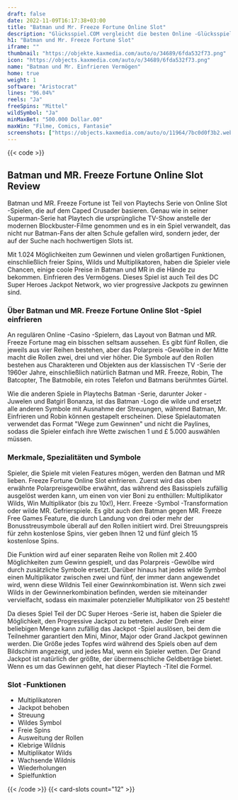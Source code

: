 ```yaml
---
draft: false
date: 2022-11-09T16:17:38+03:00
title: "Batman und Mr. Freeze Fortune Online Slot"
description: "Glücksspiel.COM vergleicht die besten Online -Glücksspiel -Sites und -spiele der Kanada.  Unabhängige Produktbewertungen und exklusive Anmeldeangebote. Jetzt spielen!"
h1: "Batman und Mr. Freeze Fortune Slot"
iframe: ""
thumbnail: "https://objekte.kaxmedia.com/auto/o/34689/6fda532f73.png"
icon: "https://objects.kaxmedia.com/auto/o/34689/6fda532f73.png"
name: "Batman und Mr. Einfrieren Vermögen"
home: true
weight: 1
software: "Aristocrat"
lines: "96.04%"
reels: "Ja"
freeSpins: "Mittel"
wildSymbol: "Ja"
minMaxBet: "500.000 Dollar.00"
maxWin: "Filme, Comics, Fantasie"
screenshots: ["https://objects.kaxmedia.com/auto/o/11964/7bc0d0f3b2.webp"]
---
```


{{< code >}}<h2>Batman und MR. Freeze Fortune Online Slot Review</h2><p>Batman und MR. Freeze Fortune ist Teil von Playtechs Serie von Online Slot -Spielen, die auf dem Caped Crusader basieren. Genau wie in seiner Superman-Serie hat Playtech die ursprüngliche TV-Show anstelle der modernen Blockbuster-Filme genommen und es in ein Spiel verwandelt, das nicht nur Batman-Fans der alten Schule gefallen wird, sondern jeder, der auf der Suche nach hochwertigen Slots ist.</p><p>Mit 1.024 Möglichkeiten zum Gewinnen und vielen großartigen Funktionen, einschließlich freier Spins, Wilds und Multiplikatoren, haben die Spieler viele Chancen, einige coole Preise in Batman und MR in die Hände zu bekommen. Einfrieren des Vermögens. Dieses Spiel ist auch Teil des DC Super Heroes Jackpot Network, wo vier progressive Jackpots zu gewinnen sind.</p><h3>Über Batman und MR. Freeze Fortune Online Slot -Spiel einfrieren</h3><p>An regulären Online -Casino -Spielern, das Layout von Batman und MR. Freeze Fortune mag ein bisschen seltsam aussehen. Es gibt fünf Rollen, die jeweils aus vier Reihen bestehen, aber das Polarpreis -Gewölbe in der Mitte macht die Rollen zwei, drei und vier höher. Die Symbole auf den Rollen bestehen aus Charakteren und Objekten aus der klassischen TV -Serie der 1960er Jahre, einschließlich natürlich Batman und MR. Freeze, Robin, The Batcopter, The Batmobile, ein rotes Telefon und Batmans berühmtes Gürtel.</p><p>Wie die anderen Spiele in Playtechs Batman -Serie, darunter Joker -Juwelen und Batgirl Bonanza, ist das Batman -Logo die wilde und ersetzt alle anderen Symbole mit Ausnahme der Streuungen, während Batman, Mr. Einfrieren und Robin können gestapelt erscheinen. Diese Spielautomaten verwendet das Format "Wege zum Gewinnen" und nicht die Paylines, sodass die Spieler einfach ihre Wette zwischen 1 und £ 5.000 auswählen müssen.</p><h3>Merkmale, Spezialitäten und Symbole</h3><p>Spieler, die Spiele mit vielen Features mögen, werden den Batman und MR lieben. Freeze Fortune Online Slot einfrieren. Zuerst wird das oben erwähnte Polarpreisgewölbe erwähnt, das während des Basisspiels zufällig ausgelöst werden kann, um einen von vier Boni zu enthüllen: Multiplikator Wilds, Win Multiplikator (bis zu 10x!), Herr. Freeze -Symbol -Transformation oder wilde MR. Gefrierspiele. Es gibt auch den Batman gegen MR. Freeze Free Games Feature, die durch Landung von drei oder mehr der Bonusstreusymbole überall auf den Rollen initiiert wird. Drei Streuungspreis für zehn kostenlose Spins, vier geben Ihnen 12 und fünf gleich 15 kostenlose Spins.</p><p>Die Funktion wird auf einer separaten Reihe von Rollen mit 2.400 Möglichkeiten zum Gewinn gespielt, und das Polarpreis -Gewölbe wird durch zusätzliche Symbole ersetzt. Darüber hinaus hat jedes wilde Symbol einen Multiplikator zwischen zwei und fünf, der immer dann angewendet wird, wenn diese Wildnis Teil einer Gewinnkombination ist. Wenn sich zwei Wilds in der Gewinnerkombination befinden, werden sie miteinander vervielfacht, sodass ein maximaler potenzieller Multiplikator von 25 besteht!</p><p>Da dieses Spiel Teil der DC Super Heroes -Serie ist, haben die Spieler die Möglichkeit, den Progressive Jackpot zu betreten. Jeder Dreh einer beliebigen Menge kann zufällig das Jackpot -Spiel auslösen, bei dem die Teilnehmer garantiert den Mini, Minor, Major oder Grand Jackpot gewinnen werden. Die Größe jedes Topfes wird während des Spiels oben auf dem Bildschirm angezeigt, und jedes Mal, wenn ein Spieler wetten. Der Grand Jackpot ist natürlich der größte, der übermenschliche Geldbeträge bietet. Wenn es um das Gewinnen geht, hat dieser Playtech -Titel die Formel.</p><h3>
Slot -Funktionen</h3><ul>
<li></span>
Multiplikatoren</li>
<li></span>
Jackpot behoben</li>
<li></span>
Streuung</li>
<li></span>
Wildes Symbol</li>
<li></span>
Freie Spins</li>
<li></span>
Ausweitung der Rollen</li>
<li></span>
Klebrige Wildnis</li>
<li></span>
Multiplikator Wilds</li>
<li></span>
Wachsende Wildnis</li>
<li></span>
Wiederholungen</li>
<li></span>
Spielfunktion</li></ul>{{< /code >}}
 {{< card-slots count="12" >}}